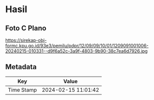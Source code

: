 # Hasil

## Foto C Plano

https://sirekap-obj-formc.kpu.go.id/93e3/pemilu/pdpr/12/09/09/10/01/1209091001006-20240215-010331--d9f6a52c-3a9f-4803-9b90-38c7ea6d7926.jpg


## Metadata

| Key        | Value               |
| ---------- | ------------------- |
| Time Stamp | 2024-02-15 11:01:42 |



